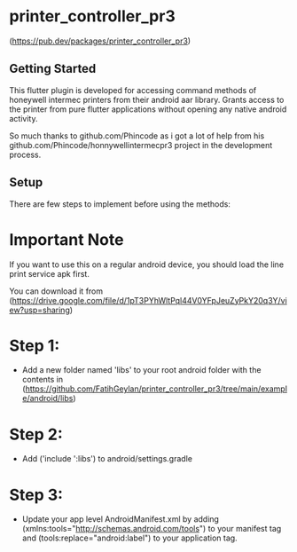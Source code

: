 # printer_controller_pr3

(https://pub.dev/packages/printer_controller_pr3)

## Getting Started

This flutter plugin is developed for accessing command methods of honeywell intermec printers from their android aar library. Grants access to the printer from pure flutter applications without opening any native android activity.

So much thanks to github.com/Phincode as i got a lot of help from his github.com/Phincode/honnywellintermecpr3 project in the development process.

## Setup

There are few steps to implement before using the methods:

# Important Note

If you want to use this on a regular android device, you should load the line print service apk first.

You can download it from (https://drive.google.com/file/d/1pT3PYhWltPql44V0YFpJeuZyPkY20q3Y/view?usp=sharing)

# Step 1:

- Add a new folder named 'libs' to your root android folder with the contents in (https://github.com/FatihGeylan/printer_controller_pr3/tree/main/example/android/libs)


# Step 2:

- Add ('include ':libs') to android/settings.gradle

# Step 3:

- Update your app level AndroidManifest.xml by adding (xmlns:tools="http://schemas.android.com/tools") to your manifest tag and (tools:replace="android:label") to your application tag.

